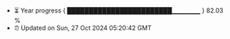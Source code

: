 - ⏳ Year progress { ████████████████████████▁▁▁▁▁▁ } 82.03 %
- ⏰ Updated on Sun, 27 Oct 2024 05:20:42 GMT

